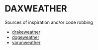 DAXWEATHER
==========

Sources of inspiration and/or code robbing
* [drakeweather](http://drakeweather.com)
* [dogeweather](http://dogeweather.com)
* [varunweather](https://github.com/michaeltli/varunweather)

